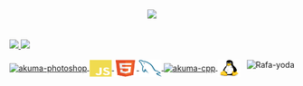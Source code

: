 <h1 align="center">
    <img src="https://readme-typing-svg.herokuapp.com?font=Fira+Code&pause=1000&color=900404&center=true&width=500&height=70&lines=Hello+there;Im+Akuma.;" />
</h1>

## 
 
 <div>
  <a href="https://github.com/akumad3">
  <img height="180em" src="https://github-readme-stats.vercel.app/api?username=akumad3&show_icons=true&theme=shadow_red"/>
  <img height="180em" src="https://github-readme-stats.vercel.app/api/top-langs/?username=akumad3&layout=compact&langs_count=16&theme=shadow_red"/>
</div>
    
<div style="display: inline_block"><br>
  <img align="center" alt="akuma-photoshop" height="30" width="40" src="https://cdn.jsdelivr.net/gh/devicons/devicon@latest/icons/photoshop/photoshop-original.svg">
  <img align="center" alt="akuma-Js" height="30" width="40" src="https://raw.githubusercontent.com/devicons/devicon/master/icons/javascript/javascript-plain.svg">
  <img align="center" alt="akuma-HTML" height="30" width="40" src="https://raw.githubusercontent.com/devicons/devicon/master/icons/html5/html5-original.svg">
  <img align="center" alt="akuma-mysql" height="30" width="40" src="https://raw.githubusercontent.com/devicons/devicon/master/icons/mysql/mysql-original.svg">
  <img align="center" alt="akuma-cpp" height="30" width="40" src="https://cdn.jsdelivr.net/gh/devicons/devicon@latest/icons/cplusplus/cplusplus-original.svg">
  <!--    <img align="center" alt="akuma" height="30" width="40" src=""> -->
  <img align="center" alt="akuma-tux" height="30" width="40" src="https://raw.githubusercontent.com/devicons/devicon/master/icons/linux/linux-original.svg">
  <img align="right" alt="Rafa-yoda" src="https://cdn.discordapp.com/attachments/795358919417397249/825430589581688872/hi.gif">
</div>

  ##
<!--
<div> 
     [Snake animation](https://github.com/akumad3/akumad3/blob/output/github-contribution-grid-snake.svg)
</div>
-->
